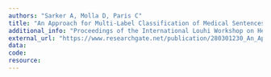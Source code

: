 ```yaml
---
authors: "Sarker A, Molla D, Paris C"
title: "An Approach for Multi-Label Classification of Medical Sentences."
additional_info: "Proceedings of the International Louhi Workshop on Health Document Text Mining and Information Analysis (LOUHI '13). 2013; 1-6. Sydney, Australia."
external_url: "https://www.researchgate.net/publication/280301230_An_Approach_for_automatic_multi-label_classification_of_medical_sentences"
data: 
code: 
resource:
---
```

